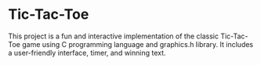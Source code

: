 # Tic-Tac-Toe
This project is a fun and interactive implementation of the classic Tic-Tac-Toe game using C programming language and graphics.h library. It includes a user-friendly interface, timer, and winning text. 
